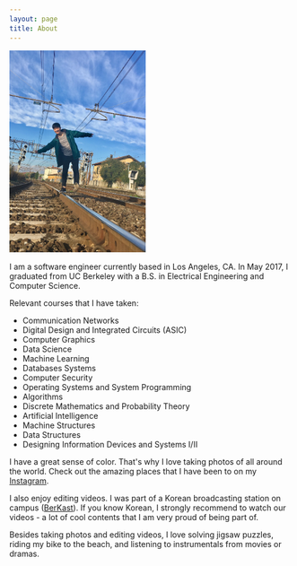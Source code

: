 ```yaml
---
layout: page
title: About
---
```


<img src="/assets/profile.jpg" height="360">

I am a software engineer currently based in Los Angeles, CA.
In May 2017, I graduated from UC Berkeley with a B.S. in Electrical Engineering and Computer Science. 

Relevant courses that I have taken:
*   Communication Networks
*   Digital Design and Integrated Circuits (ASIC)
*   Computer Graphics
*   Data Science
*   Machine Learning
*   Databases Systems
*   Computer Security
*   Operating Systems and System Programming
*   Algorithms
*   Discrete Mathematics and Probability Theory
*   Artificial Intelligence
*   Machine Structures
*   Data Structures
*   Designing Information Devices and Systems I/II
 
I have a great sense of color. That's why I love taking photos of all around the world. Check out the amazing places that I have been to on my [Instagram](https://www.instagram.com/__j_kim_). 

I also enjoy editing videos. I was part of a Korean broadcasting station on campus ([BerKast](https://www.facebook.com/UCB.BerKast/)). If you know Korean, I strongly recommend to watch our videos - a lot of cool contents that I am very proud of being part of.

Besides taking photos and editing videos, I love solving jigsaw puzzles, riding my bike to the beach, and listening to instrumentals from movies or dramas. 

